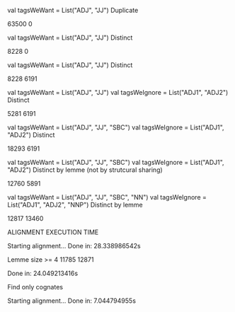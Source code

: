val tagsWeWant = List("ADJ", "JJ")
Duplicate

63500
0

val tagsWeWant = List("ADJ", "JJ")
Distinct

8228
0

val tagsWeWant = List("ADJ", "JJ")
Distinct

8228
6191

val tagsWeWant = List("ADJ", "JJ")
val tagsWeIgnore = List("ADJ1", "ADJ2")
Distinct

5281
6191


val tagsWeWant = List("ADJ", "JJ", "SBC")
val tagsWeIgnore = List("ADJ1", "ADJ2")
Distinct

18293
6191

val tagsWeWant = List("ADJ", "JJ", "SBC")
val tagsWeIgnore = List("ADJ1", "ADJ2")
Distinct by lemme (not by strutcural sharing)

12760
5891

val tagsWeWant = List("ADJ", "JJ", "SBC", "NN")
val tagsWeIgnore = List("ADJ1", "ADJ2", "NNP")
Distinct by lemme

12817
13460

ALIGNMENT EXECUTION TIME

Starting alignment...
Done in: 28.338986542s

Lemme size >= 4
11785
12871

Done in: 24.049213416s

Find only cognates

Starting alignment...
Done in: 7.044794955s
